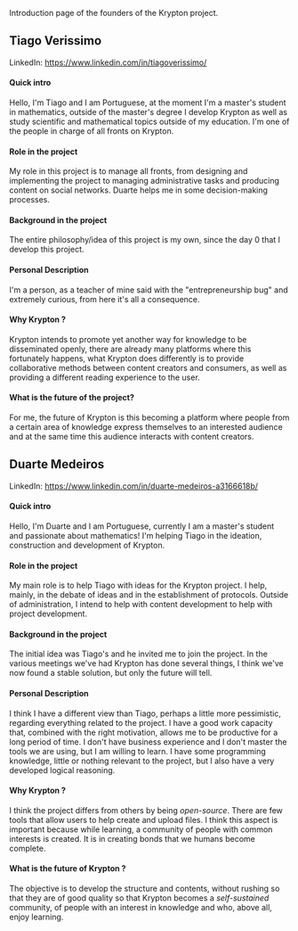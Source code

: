 Introduction page of the founders of the Krypton project.

## Tiago Verissimo

LinkedIn: https://www.linkedin.com/in/tiagoverissimo/

#### Quick intro
Hello, I'm Tiago and I am Portuguese, at the moment I'm a master's student in mathematics, outside of the master's degree I develop Krypton as well as study scientific and mathematical topics outside of my education.
I'm one of the people in charge of all fronts on Krypton.

#### Role in the project
My role in this project is to manage all fronts, from designing and implementing the project to managing administrative tasks and producing content on social networks.
Duarte helps me in some decision-making processes.

#### Background in the project
The entire philosophy/idea of this project is my own, since the day $0$ that I develop this project.

#### Personal Description
I'm a person, as a teacher of mine said with the "entrepreneurship bug" and extremely curious, from here it's all a consequence.

#### Why Krypton ?
Krypton intends to promote yet another way for knowledge to be disseminated openly, there are already many platforms where this fortunately happens, what Krypton does differently is to provide collaborative methods between content creators and consumers, as well as providing a different reading experience to the user.

#### What is the future of the project?
For me, the future of Krypton is this becoming a platform where people from a certain area of knowledge express themselves to an interested audience and at the same time this audience interacts with content creators.

## Duarte Medeiros

LinkedIn: https://www.linkedin.com/in/duarte-medeiros-a3166618b/

#### Quick intro
Hello, I'm Duarte and I am Portuguese, currently I am a master's student and passionate about mathematics! I'm helping Tiago in the ideation, construction and development of Krypton.

#### Role in the project
My main role is to help Tiago with ideas for the Krypton project.
I help, mainly, in the debate of ideas and in the establishment of protocols.
Outside of administration, I intend to help with content development to help with project development.


#### Background in the project
The initial idea was Tiago's and he invited me to join the project.
In the various meetings we've had Krypton has done several things, I think we've now found a stable solution, but only the future will tell.


#### Personal Description
I think I have a different view than Tiago, perhaps a little more pessimistic, regarding everything related to the project.
I have a good work capacity that, combined with the right motivation, allows me to be productive for a long period of time.
I don't have business experience and I don't master the tools we are using, but I am willing to learn.
I have some programming knowledge, little or nothing relevant to the project, but I also have a very developed logical reasoning.


#### Why Krypton ?
I think the project differs from others by being *open-source*.
There are few tools that allow users to help create and upload files.
I think this aspect is important because while learning, a community of people with common interests is created. It is in creating bonds that we humans become complete.


#### What is the future of Krypton ?
The objective is to develop the structure and contents, without rushing so that they are of good quality so that Krypton becomes a *self-sustained* community, of people with an interest in knowledge and who, above all, enjoy learning.